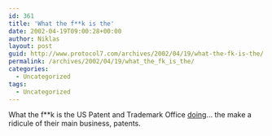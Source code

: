 ```yaml
---
id: 361
title: 'What the f**k is the'
date: 2002-04-19T09:00:28+00:00
author: Niklas
layout: post
guid: http://www.protocol7.com/archives/2002/04/19/what-the-fk-is-the/
permalink: /archives/2002/04/19/what_the_fk_is_the/
categories:
  - Uncategorized
tags:
  - Uncategorized
---
```

<div class='microid-d54dd80bf32fa2c6744e219c7fb02baaa9c51000'>
  <p>
    What the f**k is the US Patent and Trademark Office <a href="http://news.com.com/2100-1023-885552.html">doing</a>&#8230; the make a ridicule of their main business, patents.
  </p>
</div>